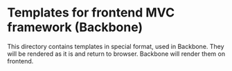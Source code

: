 # Templates for frontend MVC framework (Backbone)

This directory contains templates in special format, used in Backbone. They will
be rendered as it is and return to browser. Backbone will render them on frontend.
